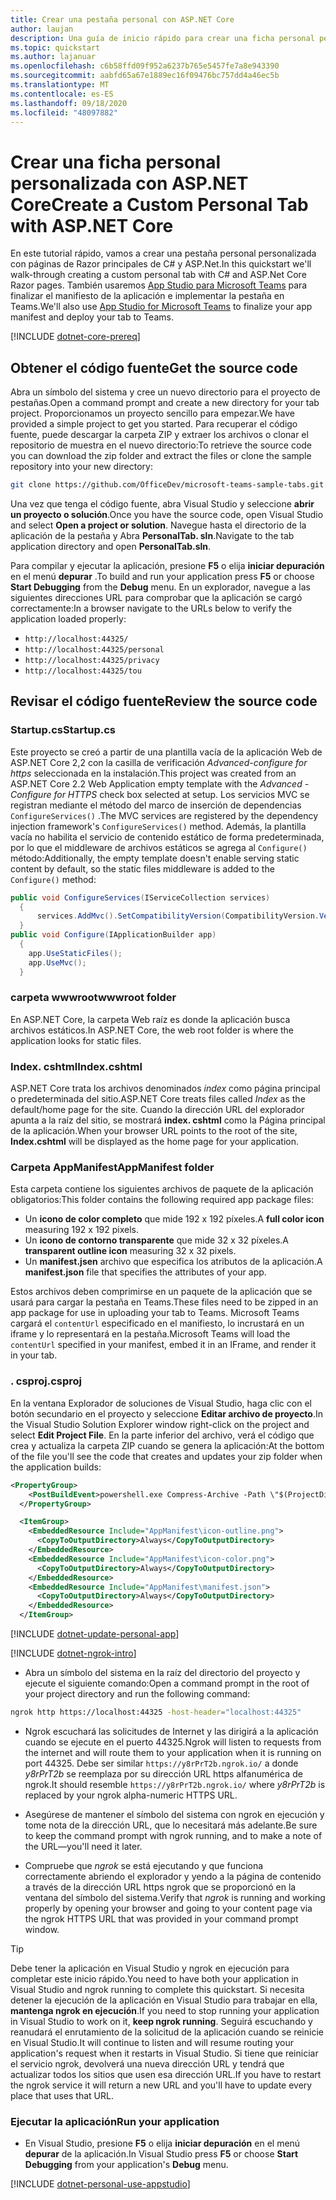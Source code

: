 ```yaml
---
title: Crear una pestaña personal con ASP.NET Core
author: laujan
description: Una guía de inicio rápido para crear una ficha personal personalizada con ASP.NET Core.
ms.topic: quickstart
ms.author: lajanuar
ms.openlocfilehash: c6b58ffd09f952a6237b765e5457fe7a8e943390
ms.sourcegitcommit: aabfd65a67e1889ec16f09476bc757dd4a46ec5b
ms.translationtype: MT
ms.contentlocale: es-ES
ms.lasthandoff: 09/18/2020
ms.locfileid: "48097882"
---
```

# <a name="create-a-custom-personal-tab-with-aspnet-core"></a><span data-ttu-id="b60ff-103">Crear una ficha personal personalizada con ASP.NET Core</span><span class="sxs-lookup"><span data-stu-id="b60ff-103">Create a Custom Personal Tab with ASP.NET Core</span></span>

<span data-ttu-id="b60ff-104">En este tutorial rápido, vamos a crear una pestaña personal personalizada con páginas de Razor principales de C# y ASP.Net.</span><span class="sxs-lookup"><span data-stu-id="b60ff-104">In this quickstart we'll walk-through creating a custom personal tab with C# and ASP.Net Core Razor pages.</span></span> <span data-ttu-id="b60ff-105">También usaremos [App Studio para Microsoft Teams](~/concepts/build-and-test/app-studio-overview.md) para finalizar el manifiesto de la aplicación e implementar la pestaña en Teams.</span><span class="sxs-lookup"><span data-stu-id="b60ff-105">We'll also use [App Studio for Microsoft Teams](~/concepts/build-and-test/app-studio-overview.md) to finalize your app manifest and deploy your tab to Teams.</span></span>

[!INCLUDE [dotnet-core-prereq](~/includes/tabs/dotnet-core-prereq.md)]

## <a name="get-the-source-code"></a><span data-ttu-id="b60ff-106">Obtener el código fuente</span><span class="sxs-lookup"><span data-stu-id="b60ff-106">Get the source code</span></span>

<span data-ttu-id="b60ff-107">Abra un símbolo del sistema y cree un nuevo directorio para el proyecto de pestañas.</span><span class="sxs-lookup"><span data-stu-id="b60ff-107">Open a command prompt and create a new directory for your tab project.</span></span> <span data-ttu-id="b60ff-108">Proporcionamos un proyecto sencillo para empezar.</span><span class="sxs-lookup"><span data-stu-id="b60ff-108">We have provided a simple project to get you started.</span></span> <span data-ttu-id="b60ff-109">Para recuperar el código fuente, puede descargar la carpeta ZIP y extraer los archivos o clonar el repositorio de muestra en el nuevo directorio:</span><span class="sxs-lookup"><span data-stu-id="b60ff-109">To retrieve the source code you can download the zip folder and extract the files or clone the sample repository into your new directory:</span></span>

```bash
git clone https://github.com/OfficeDev/microsoft-teams-sample-tabs.git
```

<span data-ttu-id="b60ff-110">Una vez que tenga el código fuente, abra Visual Studio y seleccione **abrir un proyecto o solución**.</span><span class="sxs-lookup"><span data-stu-id="b60ff-110">Once you have the source code, open Visual Studio and select **Open a project or solution**.</span></span> <span data-ttu-id="b60ff-111">Navegue hasta el directorio de la aplicación de la pestaña y Abra **PersonalTab. sln**.</span><span class="sxs-lookup"><span data-stu-id="b60ff-111">Navigate to the tab application directory and open **PersonalTab.sln**.</span></span>

<span data-ttu-id="b60ff-112">Para compilar y ejecutar la aplicación, presione **F5** o elija **iniciar depuración** en el menú **depurar** .</span><span class="sxs-lookup"><span data-stu-id="b60ff-112">To build and run your application press **F5** or choose **Start Debugging** from the **Debug** menu.</span></span> <span data-ttu-id="b60ff-113">En un explorador, navegue a las siguientes direcciones URL para comprobar que la aplicación se cargó correctamente:</span><span class="sxs-lookup"><span data-stu-id="b60ff-113">In a browser navigate to the URLs below to verify the application loaded properly:</span></span>

- `http://localhost:44325/`
- `http://localhost:44325/personal`
- `http://localhost:44325/privacy`
- `http://localhost:44325/tou`

## <a name="review-the-source-code"></a><span data-ttu-id="b60ff-114">Revisar el código fuente</span><span class="sxs-lookup"><span data-stu-id="b60ff-114">Review the source code</span></span>

### <a name="startupcs"></a><span data-ttu-id="b60ff-115">Startup.cs</span><span class="sxs-lookup"><span data-stu-id="b60ff-115">Startup.cs</span></span>

<span data-ttu-id="b60ff-116">Este proyecto se creó a partir de una plantilla vacía de la aplicación Web de ASP.NET Core 2,2 con la casilla de verificación *Advanced-configure for https* seleccionada en la instalación.</span><span class="sxs-lookup"><span data-stu-id="b60ff-116">This project was created from an ASP.NET Core 2.2 Web Application empty template with the *Advanced - Configure for HTTPS* check box selected at setup.</span></span> <span data-ttu-id="b60ff-117">Los servicios MVC se registran mediante el método del marco de inserción de dependencias `ConfigureServices()` .</span><span class="sxs-lookup"><span data-stu-id="b60ff-117">The MVC services are registered by the dependency injection framework's `ConfigureServices()` method.</span></span> <span data-ttu-id="b60ff-118">Además, la plantilla vacía no habilita el servicio de contenido estático de forma predeterminada, por lo que el middleware de archivos estáticos se agrega al `Configure()` método:</span><span class="sxs-lookup"><span data-stu-id="b60ff-118">Additionally, the empty template doesn't enable serving static content by default, so the static files middleware is added to the `Configure()` method:</span></span>

```csharp
public void ConfigureServices(IServiceCollection services)
  {
      services.AddMvc().SetCompatibilityVersion(CompatibilityVersion.Version_2_2);
  }
public void Configure(IApplicationBuilder app)
  {
    app.UseStaticFiles();
    app.UseMvc();
  }
```

### <a name="wwwroot-folder"></a><span data-ttu-id="b60ff-119">carpeta wwwroot</span><span class="sxs-lookup"><span data-stu-id="b60ff-119">wwwroot folder</span></span>

<span data-ttu-id="b60ff-120">En ASP.NET Core, la carpeta Web raíz es donde la aplicación busca archivos estáticos.</span><span class="sxs-lookup"><span data-stu-id="b60ff-120">In ASP.NET Core, the web root folder is where the application looks for static files.</span></span>

### <a name="indexcshtml"></a><span data-ttu-id="b60ff-121">Index. cshtml</span><span class="sxs-lookup"><span data-stu-id="b60ff-121">Index.cshtml</span></span>

<span data-ttu-id="b60ff-122">ASP.NET Core trata los archivos denominados *index* como página principal o predeterminada del sitio.</span><span class="sxs-lookup"><span data-stu-id="b60ff-122">ASP.NET Core treats files called *Index* as the default/home page for the site.</span></span> <span data-ttu-id="b60ff-123">Cuando la dirección URL del explorador apunta a la raíz del sitio, se mostrará **index. cshtml** como la Página principal de la aplicación.</span><span class="sxs-lookup"><span data-stu-id="b60ff-123">When your browser URL points to the root of the site, **Index.cshtml** will be displayed as the home page for your application.</span></span>

### <a name="appmanifest-folder"></a><span data-ttu-id="b60ff-124">Carpeta AppManifest</span><span class="sxs-lookup"><span data-stu-id="b60ff-124">AppManifest folder</span></span>

<span data-ttu-id="b60ff-125">Esta carpeta contiene los siguientes archivos de paquete de la aplicación obligatorios:</span><span class="sxs-lookup"><span data-stu-id="b60ff-125">This folder contains the following required app package files:</span></span>

- <span data-ttu-id="b60ff-126">Un **icono de color completo** que mide 192 x 192 píxeles.</span><span class="sxs-lookup"><span data-stu-id="b60ff-126">A **full color icon** measuring 192 x 192 pixels.</span></span>
- <span data-ttu-id="b60ff-127">Un **icono de contorno transparente** que mide 32 x 32 píxeles.</span><span class="sxs-lookup"><span data-stu-id="b60ff-127">A **transparent outline icon** measuring 32 x 32 pixels.</span></span>
- <span data-ttu-id="b60ff-128">Un **manifest.jsen** archivo que especifica los atributos de la aplicación.</span><span class="sxs-lookup"><span data-stu-id="b60ff-128">A **manifest.json** file that specifies the attributes of your app.</span></span>

<span data-ttu-id="b60ff-129">Estos archivos deben comprimirse en un paquete de la aplicación que se usará para cargar la pestaña en Teams.</span><span class="sxs-lookup"><span data-stu-id="b60ff-129">These files need to be zipped in an app package for use in uploading your tab to Teams.</span></span> <span data-ttu-id="b60ff-130">Microsoft Teams cargará el `contentUrl` especificado en el manifiesto, lo incrustará en un iframe y lo representará en la pestaña.</span><span class="sxs-lookup"><span data-stu-id="b60ff-130">Microsoft Teams will load the `contentUrl` specified in your manifest, embed it in an IFrame, and render it in your tab.</span></span>

### <a name="csproj"></a><span data-ttu-id="b60ff-131">. csproj</span><span class="sxs-lookup"><span data-stu-id="b60ff-131">.csproj</span></span>

<span data-ttu-id="b60ff-132">En la ventana Explorador de soluciones de Visual Studio, haga clic con el botón secundario en el proyecto y seleccione **Editar archivo de proyecto**.</span><span class="sxs-lookup"><span data-stu-id="b60ff-132">In the Visual Studio Solution Explorer window right-click on the project and select **Edit Project File**.</span></span> <span data-ttu-id="b60ff-133">En la parte inferior del archivo, verá el código que crea y actualiza la carpeta ZIP cuando se genera la aplicación:</span><span class="sxs-lookup"><span data-stu-id="b60ff-133">At the bottom of the file you'll see the code that creates and updates your zip folder when the application builds:</span></span>

```xml
<PropertyGroup>
    <PostBuildEvent>powershell.exe Compress-Archive -Path \"$(ProjectDir)AppManifest\*\" -DestinationPath \"$(TargetDir)tab.zip\" -Force</PostBuildEvent>
  </PropertyGroup>

  <ItemGroup>
    <EmbeddedResource Include="AppManifest\icon-outline.png">
      <CopyToOutputDirectory>Always</CopyToOutputDirectory>
    </EmbeddedResource>
    <EmbeddedResource Include="AppManifest\icon-color.png">
      <CopyToOutputDirectory>Always</CopyToOutputDirectory>
    </EmbeddedResource>
    <EmbeddedResource Include="AppManifest\manifest.json">
      <CopyToOutputDirectory>Always</CopyToOutputDirectory>
    </EmbeddedResource>
  </ItemGroup>
```

[!INCLUDE  [dotnet-update-personal-app](~/includes/tabs/dotnet-update-personal-app.md)]

[!INCLUDE [dotnet-ngrok-intro](~/includes/tabs/dotnet-ngrok-intro.md)]

- <span data-ttu-id="b60ff-134">Abra un símbolo del sistema en la raíz del directorio del proyecto y ejecute el siguiente comando:</span><span class="sxs-lookup"><span data-stu-id="b60ff-134">Open a command prompt in the root of your project directory and run the following command:</span></span>

```bash
ngrok http https://localhost:44325 -host-header="localhost:44325"
```

- <span data-ttu-id="b60ff-135">Ngrok escuchará las solicitudes de Internet y las dirigirá a la aplicación cuando se ejecute en el puerto 44325.</span><span class="sxs-lookup"><span data-stu-id="b60ff-135">Ngrok will listen to requests from the internet and will route them to your application when it is running on port 44325.</span></span>  <span data-ttu-id="b60ff-136">Debe ser similar `https://y8rPrT2b.ngrok.io/` a donde *y8rPrT2b* se reemplaza por su dirección URL https alfanumérica de ngrok.</span><span class="sxs-lookup"><span data-stu-id="b60ff-136">It should resemble `https://y8rPrT2b.ngrok.io/` where *y8rPrT2b* is replaced by your ngrok alpha-numeric HTTPS URL.</span></span>

- <span data-ttu-id="b60ff-137">Asegúrese de mantener el símbolo del sistema con ngrok en ejecución y tome nota de la dirección URL, que lo necesitará más adelante.</span><span class="sxs-lookup"><span data-stu-id="b60ff-137">Be sure to keep the command prompt with ngrok running, and to make a note of the URL—you'll need it later.</span></span>

- <span data-ttu-id="b60ff-138">Compruebe que *ngrok* se está ejecutando y que funciona correctamente abriendo el explorador y yendo a la página de contenido a través de la dirección URL https ngrok que se proporcionó en la ventana del símbolo del sistema.</span><span class="sxs-lookup"><span data-stu-id="b60ff-138">Verify that *ngrok* is running and working properly by opening your browser and going to your content page via the ngrok HTTPS URL that was provided in your command prompt window.</span></span>

>[!TIP]
><span data-ttu-id="b60ff-139">Debe tener la aplicación en Visual Studio y ngrok en ejecución para completar este inicio rápido.</span><span class="sxs-lookup"><span data-stu-id="b60ff-139">You need to have both your application in Visual Studio and ngrok running to complete this quickstart.</span></span> <span data-ttu-id="b60ff-140">Si necesita detener la ejecución de la aplicación en Visual Studio para trabajar en ella, **mantenga ngrok en ejecución**.</span><span class="sxs-lookup"><span data-stu-id="b60ff-140">If you need to stop running your application in Visual Studio to work on it, **keep ngrok running**.</span></span> <span data-ttu-id="b60ff-141">Seguirá escuchando y reanudará el enrutamiento de la solicitud de la aplicación cuando se reinicie en Visual Studio.</span><span class="sxs-lookup"><span data-stu-id="b60ff-141">It will continue to listen and will resume routing your application's request when it restarts in Visual Studio.</span></span> <span data-ttu-id="b60ff-142">Si tiene que reiniciar el servicio ngrok, devolverá una nueva dirección URL y tendrá que actualizar todos los sitios que usen esa dirección URL.</span><span class="sxs-lookup"><span data-stu-id="b60ff-142">If you have to restart the ngrok service it will return a new URL and you'll have to update every place that uses that URL.</span></span>

### <a name="run-your-application"></a><span data-ttu-id="b60ff-143">Ejecutar la aplicación</span><span class="sxs-lookup"><span data-stu-id="b60ff-143">Run your application</span></span>

- <span data-ttu-id="b60ff-144">En Visual Studio, presione **F5** o elija **iniciar depuración** en el menú **depurar** de la aplicación.</span><span class="sxs-lookup"><span data-stu-id="b60ff-144">In Visual Studio press **F5** or choose **Start Debugging** from your application's **Debug** menu.</span></span>

[!INCLUDE [dotnet-personal-use-appstudio](~/includes/tabs/dotnet-personal-use-appstudio.md)]
